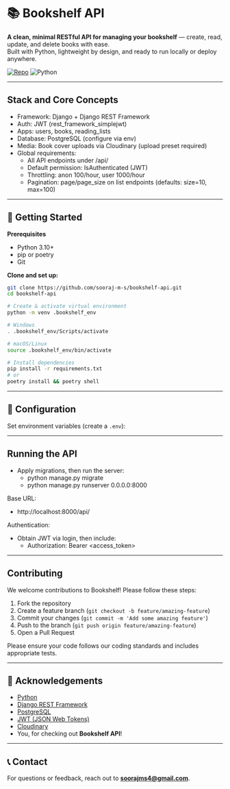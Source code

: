 # 📚 Bookshelf API

**A clean, minimal RESTful API for managing your bookshelf** — create, read, update, and delete books with ease.  
Built with Python, lightweight by design, and ready to run locally or deploy anywhere.

[![Repo](https://img.shields.io/badge/repo-bookshelf--api-181717?logo=github)](https://github.com/sooraj-m-s/bookshelf-api)
![Python](https://img.shields.io/badge/Python-3.x-3776AB?logo=python&logoColor=white)

---

## Stack and Core Concepts

- Framework: Django + Django REST Framework
- Auth: JWT (rest_framework_simplejwt)
- Apps: users, books, reading_lists
- Database: PostgreSQL (configure via env)
- Media: Book cover uploads via Cloudinary (upload preset required)
- Global requirements:
  - All API endpoints under /api/
  - Default permission: IsAuthenticated (JWT)
  - Throttling: anon 100/hour, user 1000/hour
  - Pagination: page/page_size on list endpoints (defaults: size=10, max=100)

---

## 🚀 Getting Started

**Prerequisites**
- Python 3.10+
- pip or poetry 
- Git

**Clone and set up:**
```bash
git clone https://github.com/sooraj-m-s/bookshelf-api.git
cd bookshelf-api

# Create & activate virtual environment
python -m venv .bookshelf_env

# Windows
. .bookshelf_env/Scripts/activate

# macOS/Linux
source .bookshelf_env/bin/activate

# Install dependencies
pip install -r requirements.txt
# or
poetry install && poetry shell
```

---

## 🔧 Configuration

Set environment variables (create a `.env`):

---

## Running the API

- Apply migrations, then run the server:
  - python manage.py migrate
  - python manage.py runserver 0.0.0.0:8000

Base URL:
- http://localhost:8000/api/

Authentication:
- Obtain JWT via login, then include:
  - Authorization: Bearer <access_token>

---

## Contributing

We welcome contributions to Bookshelf! Please follow these steps:

1. Fork the repository
2. Create a feature branch (`git checkout -b feature/amazing-feature`)
3. Commit your changes (`git commit -m 'Add some amazing feature'`)
4. Push to the branch (`git push origin feature/amazing-feature`)
5. Open a Pull Request


Please ensure your code follows our coding standards and includes appropriate tests.

---

## 🙌 Acknowledgements
- [Python](https://www.python.org/)
- [Django REST Framework](https://www.django-rest-framework.org/)
- [PostgreSQL](https://www.postgresql.org/)
- [JWT (JSON Web Tokens)](https://jwt.io/)
- [Cloudinary](https://cloudinary.com/)
- You, for checking out **Bookshelf API**!

---


## 📞 Contact

For questions or feedback, reach out to **[soorajms4@gmail.com](mailto:soorajms4@gmail.com)**.